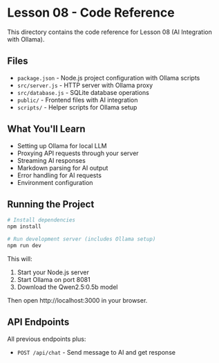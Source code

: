 # Lesson 08 - Code Reference

This directory contains the code reference for Lesson 08 (AI Integration with Ollama).

## Files

- `package.json` - Node.js project configuration with Ollama scripts
- `src/server.js` - HTTP server with Ollama proxy
- `src/database.js` - SQLite database operations
- `public/` - Frontend files with AI integration
- `scripts/` - Helper scripts for Ollama setup

## What You'll Learn

- Setting up Ollama for local LLM
- Proxying API requests through your server
- Streaming AI responses
- Markdown parsing for AI output
- Error handling for AI requests
- Environment configuration

## Running the Project

```bash
# Install dependencies
npm install

# Run development server (includes Ollama setup)
npm run dev
```

This will:
1. Start your Node.js server
2. Start Ollama on port 8081
3. Download the Qwen2.5:0.5b model

Then open http://localhost:3000 in your browser.

## API Endpoints

All previous endpoints plus:
- `POST /api/chat` - Send message to AI and get response
